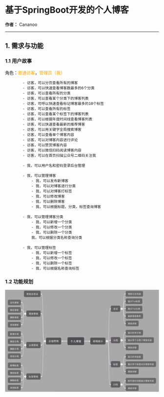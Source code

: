 # 基于SpringBoot开发的个人博客
**作者：** Cananoo

---

## 1. 需求与功能

### 1.1 用户故事  

角色：<span style="color:orange;">普通访客</span>，<span style="color:orange;">管理员（我）</span>

            - 访客，可以分页查看所有的博客
            - 访客，可以快速查看博客数最多的6个分类
            - 访客，可以查看所有的分类
            - 访客，可以查看某个分类下的博客列表
            - 访客，可呼以快速查看标记博客最多的10个标签
            - 访客，可以查看所有的标签
            - 访客，可以查看某个标签下的博客列表
            - 访客，可以根据年度时间线查看博客列表
            - 访客，可以快速查看最新的推荐博客
            - 访客，可以用关键字全局搜索博客
            - 访客，可以查看单个博客内容
            - 访客，可以对博客内容进行评论
            - 访客，可以赞赏博客内容  
            - 访客，可以微信扫码阅读博客内容
            - 访客，可以在首页扫描公众号二维码关注我
            
            - 我，可以用户名和密码登录后台管理
            
            - 我，可以管理博客
                - 我，可以发布新博客
                - 我，可以对博客进行分类
                - 我，可以对博客打标签
                - 我，可以修改博客
                - 我，可以删除博客
                - 我，可以根据标题，分类，标签查询博客
           
            - 我，可以管理博客分类
                - 我，可以新增一个分类
                - 我，可以修改一个分类
                - 我，可以删除一个分类
                我，可以根据分类名称查询分类
            
            - 我，可以管理标签
                - 我，可以新增一个标签
                - 我，可以修改一个标签
                - 我，可以删除一个标签
                - 我，可以根据名称查询标签

### 1.2 功能规划

![功能规划](图片/func.png)

